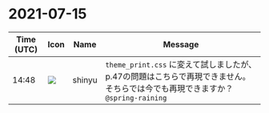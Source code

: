 # 2021-07-15

|Time (UTC)|Icon|Name|Message|
|---|---|---|---|
|14:48|![](https://avatars.slack-edge.com/2018-04-27/354445776386_e258f5ed5ba887b08668_72.jpg)|shinyu|`theme_print.css` に変えて試しましたが、 p.47の問題はこちらで再現できません。そちらでは今でも再現できますか？ `@spring-raining`|
